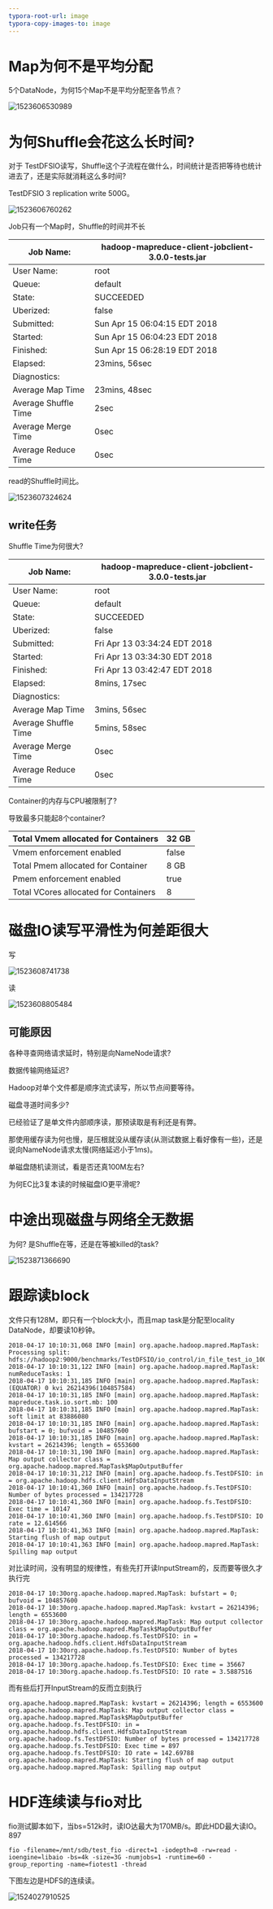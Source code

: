 ```yaml
---
typora-root-url: image
typora-copy-images-to: image
---
```




# Map为何不是平均分配

5个DataNode，为何15个Map不是平均分配至各节点？

![1523606530989](/1523606530989.png)

# 为何Shuffle会花这么长时间?

对于 TestDFSIO读写，Shuffle这个子流程在做什么，时间统计是否把等待也统计进去了，还是实际就消耗这么多时间?



TestDFSIO 3 replication write 500G。

![1523606760262](/1523606760262.png)

Job只有一个Map时，Shuffle的时间并不长

| Job Name:            | hadoop-mapreduce-client-jobclient-3.0.0-tests.jar |
| -------------------- | ------------------------------------------------- |
| User Name:           | root                                              |
| Queue:               | default                                           |
| State:               | SUCCEEDED                                         |
| Uberized:            | false                                             |
| Submitted:           | Sun Apr 15 06:04:15 EDT 2018                      |
| Started:             | Sun Apr 15 06:04:23 EDT 2018                      |
| Finished:            | Sun Apr 15 06:28:19 EDT 2018                      |
| Elapsed:             | 23mins, 56sec                                     |
| Diagnostics:         |                                                   |
| Average Map Time     | 23mins, 48sec                                     |
| Average Shuffle Time | 2sec                                              |
| Average Merge Time   | 0sec                                              |
| Average Reduce Time  | 0sec                                              |

read的Shuffle时间比。

![1523607324624](/1523607324624.png)

## write任务

Shuffle Time为何很大?

| Job Name:            | hadoop-mapreduce-client-jobclient-3.0.0-tests.jar |
| -------------------- | ------------------------------------------------- |
| User Name:           | root                                              |
| Queue:               | default                                           |
| State:               | SUCCEEDED                                         |
| Uberized:            | false                                             |
| Submitted:           | Fri Apr 13 03:34:24 EDT 2018                      |
| Started:             | Fri Apr 13 03:34:30 EDT 2018                      |
| Finished:            | Fri Apr 13 03:42:47 EDT 2018                      |
| Elapsed:             | 8mins, 17sec                                      |
| Diagnostics:         |                                                   |
| Average Map Time     | 3mins, 56sec                                      |
| Average Shuffle Time | 5mins, 58sec                                      |
| Average Merge Time   | 0sec                                              |
| Average Reduce Time  | 0sec                                              |

Container的内存与CPU被限制了? 

导致最多只能起8个container?

| Total Vmem allocated for Containers   | 32 GB |
| ------------------------------------- | ----- |
| Vmem enforcement enabled              | false |
| Total Pmem allocated for Container    | 8 GB  |
| Pmem enforcement enabled              | true  |
| Total VCores allocated for Containers | 8     |

# 磁盘IO读写平滑性为何差距很大

写

![1523608741738](/1523608741738.png)

读

![1523608805484](/1523608805484.png)

## 可能原因

各种寻查网络请求延时，特别是向NameNode请求?

数据传输网络延迟?

Hadoop对单个文件都是顺序流式读写，所以节点间要等待。

磁盘寻道时间多少?

已经验证了是单文件内部顺序读，那预读取是有利还是有弊。

那使用缓存读为何也慢，是压根就没从缓存读(从测试数据上看好像有一些)，还是说向NameNode请求太慢(网络延迟小于1ms)。

单磁盘随机读测试，看是否还真100M左右?

为何EC比3复本读的时候磁盘IO更平滑呢?

# 中途出现磁盘与网络全无数据

为何? 是Shuffle在等，还是在等被killed的task?



![1523871366690](/1523871366690.png)

# 跟踪读block

文件只有128M，即只有一个block大小，而且map task是分配至locality DataNode，却要读10秒钟。

```
2018-04-17 10:10:31,068 INFO [main] org.apache.hadoop.mapred.MapTask: Processing split: hdfs://hadoop2:9000/benchmarks/TestDFSIO/io_control/in_file_test_io_100:0+114
2018-04-17 10:10:31,122 INFO [main] org.apache.hadoop.mapred.MapTask: numReduceTasks: 1
2018-04-17 10:10:31,185 INFO [main] org.apache.hadoop.mapred.MapTask: (EQUATOR) 0 kvi 26214396(104857584)
2018-04-17 10:10:31,185 INFO [main] org.apache.hadoop.mapred.MapTask: mapreduce.task.io.sort.mb: 100
2018-04-17 10:10:31,185 INFO [main] org.apache.hadoop.mapred.MapTask: soft limit at 83886080
2018-04-17 10:10:31,185 INFO [main] org.apache.hadoop.mapred.MapTask: bufstart = 0; bufvoid = 104857600
2018-04-17 10:10:31,185 INFO [main] org.apache.hadoop.mapred.MapTask: kvstart = 26214396; length = 6553600
2018-04-17 10:10:31,190 INFO [main] org.apache.hadoop.mapred.MapTask: Map output collector class = org.apache.hadoop.mapred.MapTask$MapOutputBuffer
2018-04-17 10:10:31,212 INFO [main] org.apache.hadoop.fs.TestDFSIO: in = org.apache.hadoop.hdfs.client.HdfsDataInputStream
2018-04-17 10:10:41,360 INFO [main] org.apache.hadoop.fs.TestDFSIO: Number of bytes processed = 134217728
2018-04-17 10:10:41,360 INFO [main] org.apache.hadoop.fs.TestDFSIO: Exec time = 10147
2018-04-17 10:10:41,360 INFO [main] org.apache.hadoop.fs.TestDFSIO: IO rate = 12.614566
2018-04-17 10:10:41,363 INFO [main] org.apache.hadoop.mapred.MapTask: Starting flush of map output
2018-04-17 10:10:41,363 INFO [main] org.apache.hadoop.mapred.MapTask: Spilling map output
```



对比读时间，没有明显的规律性，有些先打开读InputStream的，反而要等很久才执行完

```
2018-04-17 10:30org.apache.hadoop.mapred.MapTask: bufstart = 0; bufvoid = 104857600
2018-04-17 10:30org.apache.hadoop.mapred.MapTask: kvstart = 26214396; length = 6553600
2018-04-17 10:30org.apache.hadoop.mapred.MapTask: Map output collector class = org.apache.hadoop.mapred.MapTask$MapOutputBuffer
2018-04-17 10:30org.apache.hadoop.fs.TestDFSIO: in = org.apache.hadoop.hdfs.client.HdfsDataInputStream
2018-04-17 10:30org.apache.hadoop.fs.TestDFSIO: Number of bytes processed = 134217728
2018-04-17 10:30org.apache.hadoop.fs.TestDFSIO: Exec time = 35667
2018-04-17 10:30org.apache.hadoop.fs.TestDFSIO: IO rate = 3.5887516
```

而有些后打开InputStream的反而立刻执行

```
org.apache.hadoop.mapred.MapTask: kvstart = 26214396; length = 6553600
org.apache.hadoop.mapred.MapTask: Map output collector class = org.apache.hadoop.mapred.MapTask$MapOutputBuffer
org.apache.hadoop.fs.TestDFSIO: in = org.apache.hadoop.hdfs.client.HdfsDataInputStream
org.apache.hadoop.fs.TestDFSIO: Number of bytes processed = 134217728
org.apache.hadoop.fs.TestDFSIO: Exec time = 897
org.apache.hadoop.fs.TestDFSIO: IO rate = 142.69788
org.apache.hadoop.mapred.MapTask: Starting flush of map output
org.apache.hadoop.mapred.MapTask: Spilling map output
```



# HDF连续读与fio对比

fio测试脚本如下，当bs=512k时，读IO达最大为170MB/s。即此HDD最大读IO。897

```
fio -filename=/mnt/sdb/test_fio -direct=1 -iodepth=8 -rw=read -ioengine=libaio -bs=4k -size=3G -numjobs=1 -runtime=60 -group_reporting -name=fiotest1 -thread
```

下图左边是HDFS的连续读。

![1524027910525](/1524027910525.png)